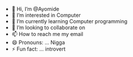 - 👋 Hi, I’m @Ayomide
- 👀 I’m interested in Computer
- 🌱 I’m currently learning Computer programming
- 💞️ I’m looking to collaborate on 
- 📫 How to reach me my email 
- 😄 Pronouns: ... Nigga
- ⚡ Fun fact: ... introvert 

<!---
Ayomide780/Ayomide780 is a ✨ special ✨ repository because its `README.md` (this file) appears on your GitHub profile.
You can click the Preview link to take a look at your changes.
--->
